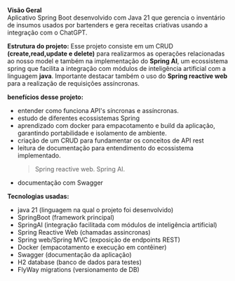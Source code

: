 **Visão Geral**  
Aplicativo Spring Boot desenvolvido com Java 21 que gerencia o inventário de insumos usados por bartenders e gera receitas criativas usando a integração com o ChatGPT.

**Estrutura do projeto:**
Esse projeto consiste em um CRUD **(create,read,update e delete)** para realizarmos as operações relacionadas ao nosso model e também na implementação do **Spring AI**, um ecossistema spring que facilita a integração com módulos de inteligência artificial com a linguagem **java**. Importante destacar também o uso do **Spring reactive web** para a realização de requisições assíncronas.

**benefícios desse projeto:**
- entender como funciona API's síncronas e assíncronas.
- estudo de diferentes ecossistemas Spring
- aprendizado com docker para empacotamento e build da aplicação, garantindo portabilidade e isolamento de ambiente.
- criação de um CRUD para fundamentar os conceitos de API rest
- leitura de documentação para entendimento do ecossistema implementado.
	>Spring reactive web. 
	Spring AI. 
- documentação com Swagger

**Tecnologias usadas:**
- java 21 (linguagem na qual o projeto foi desenvolvido)
- SpringBoot (framework principal)
- SpringAI (integração facilitada com módulos de inteligência artificial)
- Spring Reactive Web (chamadas assincronas)
- Spring web/Spring MVC (exposição de endpoints REST)
- Docker (empacotamento e execução em contêiner)
- Swagger (documentação da aplicação)
- H2 database (banco de dados para testes)
- FlyWay migrations (versionamento de DB)
